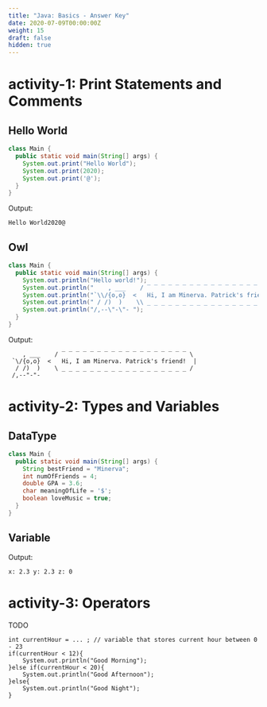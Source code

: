 ```yaml
---
title: "Java: Basics - Answer Key"
date: 2020-07-09T00:00:00Z
weight: 15
draft: false
hidden: true
---
```


# activity-1: Print Statements and Comments
## Hello World
```java
class Main {
  public static void main(String[] args) {
    System.out.print("Hello World");
    System.out.print(2020);
    System.out.print('@'); 
  }
}
```
Output: 

    Hello World2020@

## Owl
```java
class Main {
  public static void main(String[] args) {
    System.out.println("Hello world!");
    System.out.println("    ​, ___    / ‾ ‾ ‾ ‾ ‾ ‾ ‾ ‾ ‾ ‾ ‾ ‾ ‾ ‾ ‾ ‾ ‾ ‾ \\");
    System.out.println("​`\\/{o,o}  <   Hi, I am Minerva. Patrick's friend!  |");
    System.out.println("​ ​/ /)  )    \\ _ _ _ _ _ _ _ _ _ _ _ _ _ _ _ _ _ _ /");
    System.out.println("​/,--\"-\"- ");
  }
}
```
Output:

        , ___    / ‾ ‾ ‾ ‾ ‾ ‾ ‾ ‾ ‾ ‾ ‾ ‾ ‾ ‾ ‾ ‾ ‾ ‾ \
     `\/{o,o}  <   Hi, I am Minerva. Patrick's friend!  |
      / /)  )    \ _ _ _ _ _ _ _ _ _ _ _ _ _ _ _ _ _ _ /
     /,--"-"- 

# activity-2: Types and Variables

## DataType
```java
class Main {
  public static void main(String[] args) {
    String bestFriend = "Minerva";
    int numOfFriends = 4;
    double GPA = 3.6;
    char meaningOfLife = '$';
    boolean loveMusic = true;
  }
}
```

## Variable
Output:

```
x: 2.3 y: 2.3 z: 0
```

# activity-3: Operators
TODO





```
int currentHour = ... ; // variable that stores current hour between 0 - 23
if(currentHour < 12){
    System.out.println("Good Morning");
}else if(currentHour < 20){
    System.out.println("Good Afternoon");
}else{
    System.out.println("Good Night");
}
```